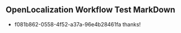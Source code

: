 ## OpenLocalization Workflow Test MarkDown
* f081b862-0558-4f52-a37a-96e4b28461fa thanks!

<!--HONumber=Nov16_HO2-->


